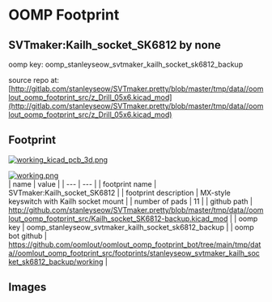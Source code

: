 # OOMP Footprint  
## SVTmaker:Kailh_socket_SK6812  by none  
  
oomp key: oomp_stanleyseow_svtmaker_kailh_socket_sk6812_backup  
  
source repo at: [http://gitlab.com/stanleyseow/SVTmaker.pretty/blob/master/tmp/data//oomlout_oomp_footprint_src/z_Drill_05x6.kicad_mod](http://gitlab.com/stanleyseow/SVTmaker.pretty/blob/master/tmp/data//oomlout_oomp_footprint_src/z_Drill_05x6.kicad_mod)  
## Footprint  
  
[![working_kicad_pcb_3d.png](working_kicad_pcb_3d_600.png)](working_kicad_pcb_3d.png)  
  
[![working.png](working_600.png)](working.png)  
| name | value | 
| --- | --- | 
| footprint name | SVTmaker:Kailh_socket_SK6812 | 
| footprint description | MX-style keyswitch with Kailh socket mount | 
| number of pads | 11 | 
| github path | http://github.com/stanleyseow/SVTmaker.pretty/blob/master/tmp/data//oomlout_oomp_footprint_src/Kailh_socket_SK6812-backup.kicad_mod | 
| oomp key | oomp_stanleyseow_svtmaker_kailh_socket_sk6812_backup | 
| oomp bot github | https://github.com/oomlout/oomlout_oomp_footprint_bot/tree/main/tmp/data//oomlout_oomp_footprint_src/footprints/stanleyseow_svtmaker_kailh_socket_sk6812_backup/working | 
## Images  

